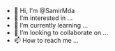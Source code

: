 - 👋 Hi, I’m @SamirMda
- 👀 I’m interested in ...
- 🌱 I’m currently learning ...
- 💞️ I’m looking to collaborate on ...
- 📫 How to reach me ...

<!---
SamirMda/SamirMda is a ✨ special ✨ repository because its `README.md` (this file) appears on your GitHub profile.
You can click the Preview link to take a look at your changes.
--->

